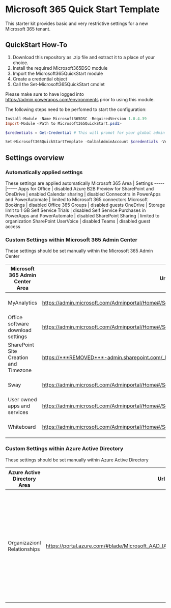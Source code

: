 # Microsoft 365 Quick Start Template

This starter kit provides basic and very restrictive settings for a new Microsoft 365 tenant.

## QuickStart How-To

1. Download this repository as .zip file and extract it to a place of your choice.
2. Install the required Microsoft365DSC module
3. Import the Microsoft365QuickStart module
4. Create a credential object
5. Call the Set-Microsoft365QuickStart cmdlet

Please make sure to have logged into <https://admin.powerapps.com/environments> prior to using this module.

The following steps need to be perfomed to start the configuration:

```powershell
Install-Module -Name Microsoft365DSC -RequiredVersion 1.0.4.39
Import-Module <Path to Microsoft365QuickStart.psd1>

$credentials = Get-Credential # This will promot for your global admin credentials

Set-Microsoft365QuickStartTemplate -GolbalAdminAccount $credentials -Verbose
```

## Settings overview

### Automatically applied settings

These settings are applied automatically
Microsoft 365 Area | Settings
-----|-----
Apps for Office | disabled
Azure B2B Preview for SharePoint and OneDrive | enabled
Calendar sharing | disabled
Connecotrs in PowerApps and PowerAutomate | limited to Microsoft 365 connectors
Microsoft Bookings | disabled
Office 365 Groups | disabled guests
OneDrive | Storage limit to 1 GB
Self Service Trials | disabled
Self Service Purchases in PowerApps and PowerAutomate | disabled
SharePoint Sharing | limited to organization
SharePoint UserVoice | disabled
Teams | disabled guest access

### Custom Settings within Microsoft 365 Admin Center

These settings should be set manually within the Microsoft 365 Admin Center

Microsoft 365 Admin Center Area | Url | Settings
-----|-----|-----
MyAnalytics | <https://admin.microsoft.com/Adminportal/Home#/Settings/Services/:/Settings/L1/MyAnalytics> | All settings should be disabled
‎Office‎ software download settings | <https://admin.microsoft.com/Adminportal/Home#/Settings/Services/:/Settings/L1/SoftwareDownload> | All settings should be disabled
SharePoint Site Creation and Timezone | <https://***REMOVED***-admin.sharepoint.com/_layouts/15/online/AdminHome.aspx#/settings> | Set the most appropriate timezone
Sway | <https://admin.microsoft.com/Adminportal/Home#/Settings/Services/:/Settings/L1/Sway> | All settings should be disabled
User owned apps and services | <https://admin.microsoft.com/Adminportal/Home#/Settings/Services/:/Settings/L1/Store> | All settings should be disabled
Whiteboard | <https://admin.microsoft.com/Adminportal/Home#/Settings/Services/:/Settings/L1/Whiteboard> | All settings should be disabled

### Custom Settings within Azure Active Directory

These settings should be set manually within Azure Active Directory

Azure Active Directory Area | Url | Settings
-----|-----|-----
Organizazionl Relationships | <https://portal.azure.com/#blade/Microsoft_AAD_IAM/CompanyRelationshipsMenuBlade/Settings> | These settings should be set to 'No': `Admins and users in the guest inviter role can invite`; `Members can invite`, `Guests can invite`
